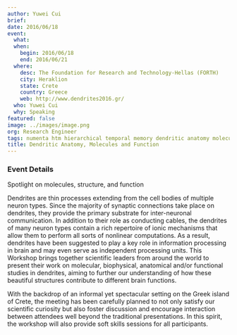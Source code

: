 ```yaml
---
author: Yuwei Cui
brief:
date: 2016/06/18
event:
  what:
  when:
    begin: 2016/06/18
    end: 2016/06/21
  where:
    desc: The Foundation for Research and Technology-Hellas (FORTH)
    city: Heraklion
    state: Crete
    country: Greece
    web: http://www.dendrites2016.gr/
  who: Yuwei Cui
  why: Speaking
featured: false
image: ../images/image.png
org: Research Engineer
tags: numenta htm hierarchical temporal memory dendritic anatomy molecules function herkalion crete 2016 event
title: Dendritic Anatomy, Molecules and Function
---
```


### Event Details

Spotlight on molecules, structure, and function

Dendrites are thin processes extending from the cell bodies of multiple neuron
types. Since the majority of synaptic connections take place on dendrites, they
provide the primary substrate for inter-neuronal communication. In addition to
their role as conducting cables, the dendrites of many neuron types contain a
rich repertoire of ionic mechanisms that allow them to perform all sorts of
nonlinear computations. As a result, dendrites have been suggested to play a key
role in information processing in brain and may even serve as independent
processing units. This Workshop brings together scientific leaders from around
the world to present their work on molecular, biophysical, anatomical and/or
functional studies in dendrites, aiming to further our understanding of how
these beautiful structures contribute to different brain functions.

With the backdrop of an informal yet spectacular setting on the Greek island of
Crete, the meeting has been carefully planned to not only satisfy our scientific
curiosity but also foster discussion and encourage interaction between attendees
well beyond the traditional presentations. In this spirit, the workshop will
also provide soft skills sessions for all participants.
